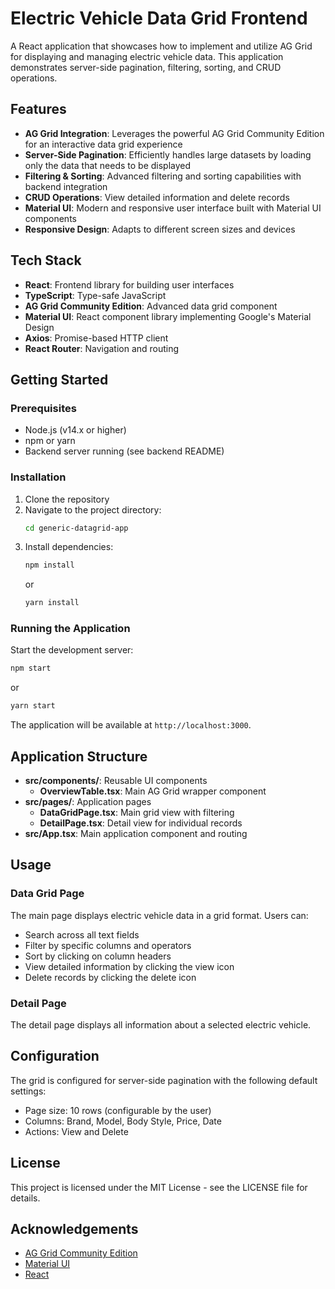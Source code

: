 # Electric Vehicle Data Grid Frontend

A React application that showcases how to implement and utilize AG Grid for displaying and managing electric vehicle data. This application demonstrates server-side pagination, filtering, sorting, and CRUD operations.

## Features

- **AG Grid Integration**: Leverages the powerful AG Grid Community Edition for an interactive data grid experience
- **Server-Side Pagination**: Efficiently handles large datasets by loading only the data that needs to be displayed
- **Filtering & Sorting**: Advanced filtering and sorting capabilities with backend integration
- **CRUD Operations**: View detailed information and delete records
- **Material UI**: Modern and responsive user interface built with Material UI components
- **Responsive Design**: Adapts to different screen sizes and devices

## Tech Stack

- **React**: Frontend library for building user interfaces
- **TypeScript**: Type-safe JavaScript
- **AG Grid Community Edition**: Advanced data grid component
- **Material UI**: React component library implementing Google's Material Design
- **Axios**: Promise-based HTTP client
- **React Router**: Navigation and routing

## Getting Started

### Prerequisites

- Node.js (v14.x or higher)
- npm or yarn
- Backend server running (see backend README)

### Installation

1. Clone the repository
2. Navigate to the project directory:
   ```bash
   cd generic-datagrid-app
   ```
3. Install dependencies:
   ```bash
   npm install
   ```
   or
   ```bash
   yarn install
   ```

### Running the Application

Start the development server:
```bash
npm start
```
or
```bash
yarn start
```

The application will be available at `http://localhost:3000`.

## Application Structure

- **src/components/**: Reusable UI components
  - **OverviewTable.tsx**: Main AG Grid wrapper component
- **src/pages/**: Application pages
  - **DataGridPage.tsx**: Main grid view with filtering
  - **DetailPage.tsx**: Detail view for individual records
- **src/App.tsx**: Main application component and routing

## Usage

### Data Grid Page

The main page displays electric vehicle data in a grid format. Users can:
- Search across all text fields
- Filter by specific columns and operators
- Sort by clicking on column headers
- View detailed information by clicking the view icon
- Delete records by clicking the delete icon

### Detail Page

The detail page displays all information about a selected electric vehicle.

## Configuration

The grid is configured for server-side pagination with the following default settings:
- Page size: 10 rows (configurable by the user)
- Columns: Brand, Model, Body Style, Price, Date
- Actions: View and Delete

## License

This project is licensed under the MIT License - see the LICENSE file for details.

## Acknowledgements

- [AG Grid Community Edition](https://www.ag-grid.com/)
- [Material UI](https://mui.com/)
- [React](https://reactjs.org/)
